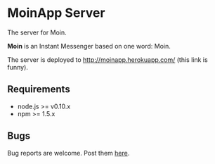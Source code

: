 # MoinApp Server

The server for Moin.

**Moin** is an Instant Messenger based on one word: Moin.

The server is deployed to http://moinapp.herokuapp.com/ (this link is funny).

## Requirements

- node.js >= v0.10.x
- npm >= 1.5.x

## Bugs

Bug reports are welcome. Post them [here](https://github.com/MoinApp/moinapp-server/issues).
